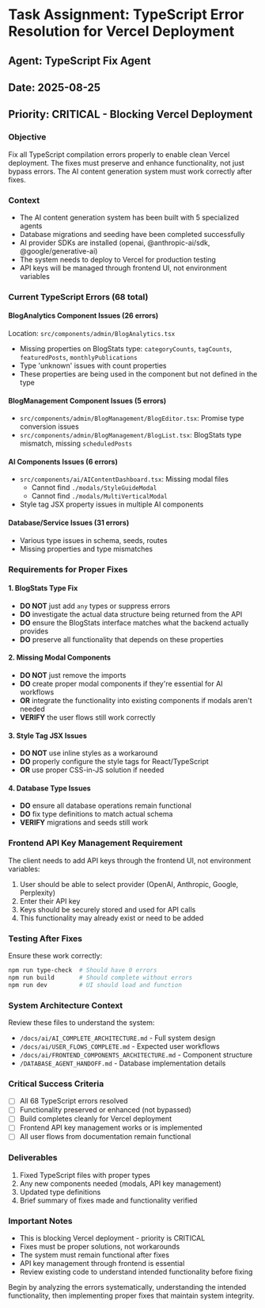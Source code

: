 # Task Assignment: TypeScript Error Resolution for Vercel Deployment
## Agent: TypeScript Fix Agent
## Date: 2025-08-25
## Priority: CRITICAL - Blocking Vercel Deployment

### Objective
Fix all TypeScript compilation errors properly to enable clean Vercel deployment. The fixes must preserve and enhance functionality, not just bypass errors. The AI content generation system must work correctly after fixes.

### Context
- The AI content generation system has been built with 5 specialized agents
- Database migrations and seeding have been completed successfully
- AI provider SDKs are installed (openai, @anthropic-ai/sdk, @google/generative-ai)
- The system needs to deploy to Vercel for production testing
- API keys will be managed through frontend UI, not environment variables

### Current TypeScript Errors (68 total)

#### BlogAnalytics Component Issues (26 errors)
Location: `src/components/admin/BlogAnalytics.tsx`
- Missing properties on BlogStats type: `categoryCounts`, `tagCounts`, `featuredPosts`, `monthlyPublications`
- Type 'unknown' issues with count properties
- These properties are being used in the component but not defined in the type

#### BlogManagement Component Issues (5 errors)
- `src/components/admin/BlogManagement/BlogEditor.tsx`: Promise type conversion issues
- `src/components/admin/BlogManagement/BlogList.tsx`: BlogStats type mismatch, missing `scheduledPosts`

#### AI Components Issues (6 errors)
- `src/components/ai/AIContentDashboard.tsx`: Missing modal files
  - Cannot find `./modals/StyleGuideModal`
  - Cannot find `./modals/MultiVerticalModal`
- Style tag JSX property issues in multiple AI components

#### Database/Service Issues (31 errors)
- Various type issues in schema, seeds, routes
- Missing properties and type mismatches

### Requirements for Proper Fixes

#### 1. BlogStats Type Fix
- **DO NOT** just add `any` types or suppress errors
- **DO** investigate the actual data structure being returned from the API
- **DO** ensure the BlogStats interface matches what the backend actually provides
- **DO** preserve all functionality that depends on these properties

#### 2. Missing Modal Components
- **DO NOT** just remove the imports
- **DO** create proper modal components if they're essential for AI workflows
- **OR** integrate the functionality into existing components if modals aren't needed
- **VERIFY** the user flows still work correctly

#### 3. Style Tag JSX Issues
- **DO NOT** use inline styles as a workaround
- **DO** properly configure the style tags for React/TypeScript
- **OR** use proper CSS-in-JS solution if needed

#### 4. Database Type Issues
- **DO** ensure all database operations remain functional
- **DO** fix type definitions to match actual schema
- **VERIFY** migrations and seeds still work

### Frontend API Key Management Requirement
The client needs to add API keys through the frontend UI, not environment variables:
1. User should be able to select provider (OpenAI, Anthropic, Google, Perplexity)
2. Enter their API key
3. Keys should be securely stored and used for API calls
4. This functionality may already exist or need to be added

### Testing After Fixes
Ensure these work correctly:
```bash
npm run type-check  # Should have 0 errors
npm run build       # Should complete without errors
npm run dev         # UI should load and function
```

### System Architecture Context
Review these files to understand the system:
- `/docs/ai/AI_COMPLETE_ARCHITECTURE.md` - Full system design
- `/docs/ai/USER_FLOWS_COMPLETE.md` - Expected user workflows
- `/docs/ai/FRONTEND_COMPONENTS_ARCHITECTURE.md` - Component structure
- `/DATABASE_AGENT_HANDOFF.md` - Database implementation details

### Critical Success Criteria
- [ ] All 68 TypeScript errors resolved
- [ ] Functionality preserved or enhanced (not bypassed)
- [ ] Build completes cleanly for Vercel deployment
- [ ] Frontend API key management works or is implemented
- [ ] All user flows from documentation remain functional

### Deliverables
1. Fixed TypeScript files with proper types
2. Any new components needed (modals, API key management)
3. Updated type definitions
4. Brief summary of fixes made and functionality verified

### Important Notes
- This is blocking Vercel deployment - priority is CRITICAL
- Fixes must be proper solutions, not workarounds
- The system must remain functional after fixes
- API key management through frontend is essential
- Review existing code to understand intended functionality before fixing

Begin by analyzing the errors systematically, understanding the intended functionality, then implementing proper fixes that maintain system integrity.